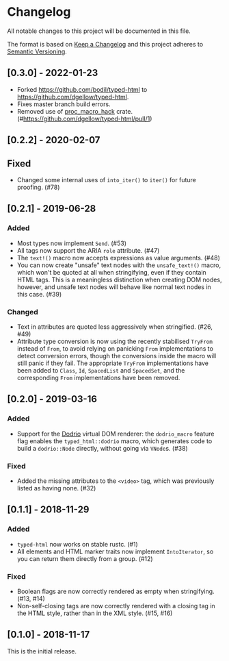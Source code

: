 # Changelog

All notable changes to this project will be documented in this file.

The format is based on [Keep a Changelog](http://keepachangelog.com/en/1.0.0/) and this project
adheres to [Semantic Versioning](http://semver.org/spec/v2.0.0.html).

## [0.3.0] - 2022-01-23

- Forked https://github.com/bodil/typed-html to https://github.com/dgellow/typed-html.
- Fixes master branch build errors.
- Removed use of [proc_macro_hack](https://crates.io/crates/proc-macro-hack) crate. (#https://github.com/dgellow/typed-html/pull/1)

## [0.2.2] - 2020-02-07

## Fixed

-   Changed some internal uses of `into_iter()` to `iter()` for future proofing. (#78)

## [0.2.1] - 2019-06-28

### Added

-   Most types now implement `Send`. (#53)
-   All tags now support the ARIA `role` attribute. (#47)
-   The `text!()` macro now accepts expressions as value arguments. (#48)
-   You can now create "unsafe" text nodes with the `unsafe_text!()` macro, which won't be quoted at
    all when stringifying, even if they contain HTML tags. This is a meaningless distinction when
    creating DOM nodes, however, and unsafe text nodes will behave like normal text nodes in this
    case. (#39)

### Changed

-   Text in attributes are quoted less aggressively when stringified. (#26, #49)
-   Attribute type conversion is now using the recently stabilised `TryFrom` instead of `From`, to
    avoid relying on panicking `From` implementations to detect conversion errors, though the
    conversions inside the macro will still panic if they fail. The appropriate `TryFrom`
    implementations have been added to `Class`, `Id`, `SpacedList` and `SpacedSet`, and the
    corresponding `From` implementations have been removed.

## [0.2.0] - 2019-03-16

### Added

-   Support for the [Dodrio](https://github.com/fitzgen/dodrio) virtual DOM renderer: the
    `dodrio_macro` feature flag enables the `typed_html::dodrio` macro, which generates code to
    build a `dodrio::Node` directly, without going via `VNode`s. (#38)

### Fixed

-   Added the missing attributes to the `<video>` tag, which was previously listed as having none.
    (#32)

## [0.1.1] - 2018-11-29

### Added

-   `typed-html` now works on stable rustc. (#1)
-   All elements and HTML marker traits now implement `IntoIterator`, so you can return them
    directly from a group. (#12)

### Fixed

-   Boolean flags are now correctly rendered as empty when stringifying. (#13, #14)
-   Non-self-closing tags are now correctly rendered with a closing tag in the HTML style, rather
    than in the XML style. (#15, #16)

## [0.1.0] - 2018-11-17

This is the initial release.
